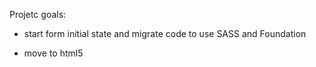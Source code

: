 Projetc goals:

 - start form initial state and migrate code to use SASS and Foundation
 
 - move to html5
